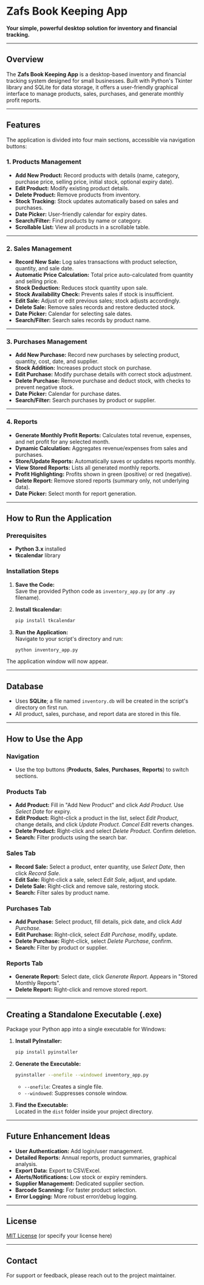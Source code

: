 # Zafs Book Keeping App

**Your simple, powerful desktop solution for inventory and financial tracking.**

---

## Overview

The **Zafs Book Keeping App** is a desktop-based inventory and financial tracking system designed for small businesses. Built with Python's Tkinter library and SQLite for data storage, it offers a user-friendly graphical interface to manage products, sales, purchases, and generate monthly profit reports.

---

## Features

The application is divided into four main sections, accessible via navigation buttons:

### 1. Products Management

- **Add New Product:** Record products with details (name, category, purchase price, selling price, initial stock, optional expiry date).
- **Edit Product:** Modify existing product details.
- **Delete Product:** Remove products from inventory.
- **Stock Tracking:** Stock updates automatically based on sales and purchases.
- **Date Picker:** User-friendly calendar for expiry dates.
- **Search/Filter:** Find products by name or category.
- **Scrollable List:** View all products in a scrollable table.

---

### 2. Sales Management

- **Record New Sale:** Log sales transactions with product selection, quantity, and sale date.
- **Automatic Price Calculation:** Total price auto-calculated from quantity and selling price.
- **Stock Deduction:** Reduces stock quantity upon sale.
- **Stock Availability Check:** Prevents sales if stock is insufficient.
- **Edit Sale:** Adjust or edit previous sales; stock adjusts accordingly.
- **Delete Sale:** Remove sales records and restore deducted stock.
- **Date Picker:** Calendar for selecting sale dates.
- **Search/Filter:** Search sales records by product name.

---

### 3. Purchases Management

- **Add New Purchase:** Record new purchases by selecting product, quantity, cost, date, and supplier.
- **Stock Addition:** Increases product stock on purchase.
- **Edit Purchase:** Modify purchase details with correct stock adjustment.
- **Delete Purchase:** Remove purchase and deduct stock, with checks to prevent negative stock.
- **Date Picker:** Calendar for purchase dates.
- **Search/Filter:** Search purchases by product or supplier.

---

### 4. Reports

- **Generate Monthly Profit Reports:** Calculates total revenue, expenses, and net profit for any selected month.
- **Dynamic Calculation:** Aggregates revenue/expenses from sales and purchases.
- **Store/Update Reports:** Automatically saves or updates reports monthly.
- **View Stored Reports:** Lists all generated monthly reports.
- **Profit Highlighting:** Profits shown in green (positive) or red (negative).
- **Delete Report:** Remove stored reports (summary only, not underlying data).
- **Date Picker:** Select month for report generation.

---

## How to Run the Application

### Prerequisites

- **Python 3.x** installed
- **tkcalendar** library

### Installation Steps

1. **Save the Code:**  
   Save the provided Python code as `inventory_app.py` (or any `.py` filename).

2. **Install tkcalendar:**  
   ```bash
   pip install tkcalendar
   ```

3. **Run the Application:**  
   Navigate to your script's directory and run:
   ```bash
   python inventory_app.py
   ```

The application window will now appear.

---

## Database

- Uses **SQLite**; a file named `inventory.db` will be created in the script's directory on first run.
- All product, sales, purchase, and report data are stored in this file.

---

## How to Use the App

### Navigation

- Use the top buttons (**Products**, **Sales**, **Purchases**, **Reports**) to switch sections.

### Products Tab

- **Add Product:** Fill in "Add New Product" and click *Add Product*. Use *Select Date* for expiry.
- **Edit Product:** Right-click a product in the list, select *Edit Product*, change details, and click *Update Product*. *Cancel Edit* reverts changes.
- **Delete Product:** Right-click and select *Delete Product*. Confirm deletion.
- **Search:** Filter products using the search bar.

### Sales Tab

- **Record Sale:** Select a product, enter quantity, use *Select Date*, then click *Record Sale*.
- **Edit Sale:** Right-click a sale, select *Edit Sale*, adjust, and update.
- **Delete Sale:** Right-click and remove sale, restoring stock.
- **Search:** Filter sales by product name.

### Purchases Tab

- **Add Purchase:** Select product, fill details, pick date, and click *Add Purchase*.
- **Edit Purchase:** Right-click, select *Edit Purchase*, modify, update.
- **Delete Purchase:** Right-click, select *Delete Purchase*, confirm.
- **Search:** Filter by product or supplier.

### Reports Tab

- **Generate Report:** Select date, click *Generate Report*. Appears in "Stored Monthly Reports".
- **Delete Report:** Right-click and remove stored report.

---

## Creating a Standalone Executable (.exe)

Package your Python app into a single executable for Windows:

1. **Install PyInstaller:**
   ```bash
   pip install pyinstaller
   ```

2. **Generate the Executable:**
   ```bash
   pyinstaller --onefile --windowed inventory_app.py
   ```
   - `--onefile`: Creates a single file.
   - `--windowed`: Suppresses console window.

3. **Find the Executable:**  
   Located in the `dist` folder inside your project directory.

---

## Future Enhancement Ideas

- **User Authentication:** Add login/user management.
- **Detailed Reports:** Annual reports, product summaries, graphical analysis.
- **Export Data:** Export to CSV/Excel.
- **Alerts/Notifications:** Low stock or expiry reminders.
- **Supplier Management:** Dedicated supplier section.
- **Barcode Scanning:** For faster product selection.
- **Error Logging:** More robust error/debug logging.

---

## License

[MIT License](LICENSE) (or specify your license here)

---

## Contact

For support or feedback, please reach out to the project maintainer.